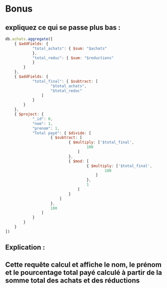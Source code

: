 # Bonus
## expliquez ce qui se passe plus bas :  

```js
db.achats.aggregate([
    { $addFields: {
            "total_achats": { $sum: "$achats"
            },
            "total_reduc": { $sum: "$reductions"
            }
        }
    },
    { $addFields: {
            "total_final": { $subtract: [
                    "$total_achats",
                    "$total_reduc"
                ]
            }
        }
    },
    { $project: {
            "_id": 0,
            "nom": 1,
            "prenom": 1,
            "Total payé": { $divide: [
                    { $subtract: [
                            { $multiply: ['$total_final',
                                    100
                                ]
                            },
                            { $mod: [
                                    { $multiply: ['$total_final',
                                            100
                                        ]
                                    },
                                    1
                                ]
                            }
                        ]
                    },
                    100
                ]
            }
        }
    }
]) 
```

## Explication : 

## Cette requête calcul et affiche le nom, le prénom et le pourcentage total payé calculé à partir de la somme total des achats et des réductions